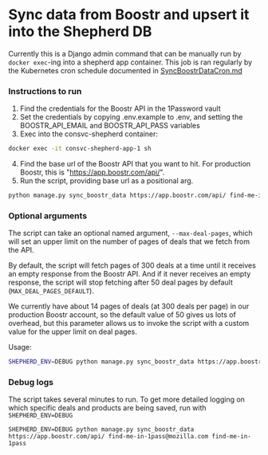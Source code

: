 # Sync data from Boostr and upsert it into the Shepherd DB

Currently this is a Django admin command that can be manually run by `docker exec`-ing into a shepherd app container. This job is ran regularly by the Kubernetes cron schedule documented in [SyncBoostrDataCron.md](syncBoostrDataCron.md)

### Instructions to run

1. Find the credentials for the Boostr API in the 1Password vault
2. Set the credentials by copying .env.example to .env, and setting the BOOSTR_API_EMAIL and BOOSTR_API_PASS variables
3. Exec into the consvc-shepherd container:

```sh
docker exec -it consvc-shepherd-app-1 sh
```
4. Find the base url of the Boostr API that you want to hit. For production Boostr, this is "https://app.boostr.com/api/".
5. Run the script, providing base url as a positional arg.
```sh
python manage.py sync_boostr_data https://app.boostr.com/api/ find-me-in-1pass@mozilla.com find-me-in-1pass
```

### Optional arguments

The script can take an optional named argument, `--max-deal-pages`, which will
set an upper limit on the number of pages of deals that we fetch from the API.

By default, the script will fetch pages of 300 deals at a time until it
receives an empty response from the Boostr API. And if it never receives an
empty response, the script will stop fetching after 50 deal pages by default
(`MAX_DEAL_PAGES_DEFAULT`).

We currently have about 14 pages of deals (at 300 deals per page) in our
production Boostr account, so the default value of 50 gives us lots of overhead,
but this parameter allows us to invoke the script with a custom value for the
upper limit on deal pages.

Usage:
```sh
SHEPHERD_ENV=DEBUG python manage.py sync_boostr_data https://app.boostr.com/api/ find-me-in-1pass@mozilla.com find-me-in-1pass --max-deal-pages 42
```

### Debug logs

The script takes several minutes to run. To get more detailed logging on which
specific deals and products are being saved, run with `SHEPHERD_ENV=DEBUG`

```shell
SHEPHERD_ENV=DEBUG python manage.py sync_boostr_data https://app.boostr.com/api/ find-me-in-1pass@mozilla.com find-me-in-1pass
```
